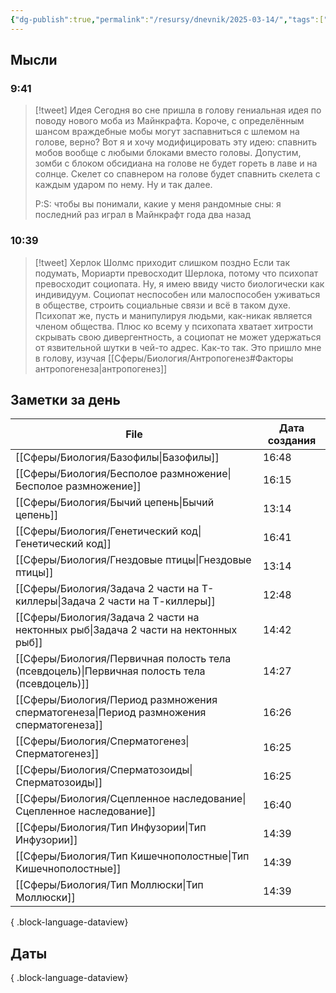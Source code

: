```yaml
---
{"dg-publish":true,"permalink":"/resursy/dnevnik/2025-03-14/","tags":["Ежедневнаязаметка"]}
---
```


## Мысли
### 9:41
> [!tweet] Идея
> Сегодня во сне пришла в голову гениальная идея по поводу нового моба из Майнкрафта. Короче, с определённым шансом враждебные мобы могут заспавниться с шлемом на голове, верно? Вот я и хочу модифицировать эту идею: спавнить мобов вообще с любыми блоками вместо головы. Допустим, зомби с блоком обсидиана на голове не будет гореть в лаве и на солнце. Скелет со спавнером на голове будет спавнить скелета с каждым ударом по нему. Ну и так далее. 
> 
> P:S: чтобы вы понимали, какие у меня рандомные сны: я последний раз играл в Майнкрафт года два назад
### 10:39
> [!tweet] Херлок Шолмс приходит слишком поздно 
> Если так подумать, Мориарти превосходит Шерлока, потому что психопат превосходит социопата. Ну, я имею ввиду чисто биологически как индивидуум. Социопат неспособен или малоспособен уживаться в обществе, строить социальные связи и всё в таком духе. Психопат же, пусть и манипулируя людьми, как-никак является членом общества. Плюс ко всему у психопата хватает хитрости скрывать свою дивергентность, а социопат не может удержаться от язвительной шутки в чей-то адрес. Как-то так. Это пришло мне в голову, изучая [[Сферы/Биология/Антропогенез#Факторы антропогенеза\|антропогенез]] 
## Заметки за день
| File                                                                                           | Дата создания |
| ---------------------------------------------------------------------------------------------- | ------------- |
| [[Сферы/Биология/Базофилы\|Базофилы]]                                                       | 16:48         |
| [[Сферы/Биология/Бесполое размножение\|Бесполое размножение]]                               | 16:15         |
| [[Сферы/Биология/Бычий цепень\|Бычий цепень]]                                               | 13:14         |
| [[Сферы/Биология/Генетический код\|Генетический код]]                                       | 16:41         |
| [[Сферы/Биология/Гнездовые птицы\|Гнездовые птицы]]                                         | 13:14         |
| [[Сферы/Биология/Задача 2 части на Т-киллеры\|Задача 2 части на Т-киллеры]]                 | 12:48         |
| [[Сферы/Биология/Задача 2 части на нектонных рыб\|Задача 2 части на нектонных рыб]]         | 14:42         |
| [[Сферы/Биология/Первичная полость тела (псевдоцель)\|Первичная полость тела (псевдоцель)]] | 14:27         |
| [[Сферы/Биология/Период размножения сперматогенеза\|Период размножения сперматогенеза]]     | 16:26         |
| [[Сферы/Биология/Сперматогенез\|Сперматогенез]]                                             | 16:25         |
| [[Сферы/Биология/Сперматозоиды\|Сперматозоиды]]                                             | 16:25         |
| [[Сферы/Биология/Сцепленное наследование\|Сцепленное наследование]]                         | 16:40         |
| [[Сферы/Биология/Тип Инфузории\|Тип Инфузории]]                                             | 14:39         |
| [[Сферы/Биология/Тип Кишечнополостные\|Тип Кишечнополостные]]                               | 14:39         |
| [[Сферы/Биология/Тип Моллюски\|Тип Моллюски]]                                               | 14:39         |

{ .block-language-dataview}
## Даты

{ .block-language-dataview}


